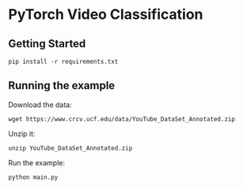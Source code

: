 # PyTorch Video Classification

## Getting Started

```
pip install -r requirements.txt
```

## Running the example

Download the data:

```
wget https://www.crcv.ucf.edu/data/YouTube_DataSet_Annotated.zip
```

Unzip it:

```
unzip YouTube_DataSet_Annotated.zip
```

Run the example:

```
python main.py
```